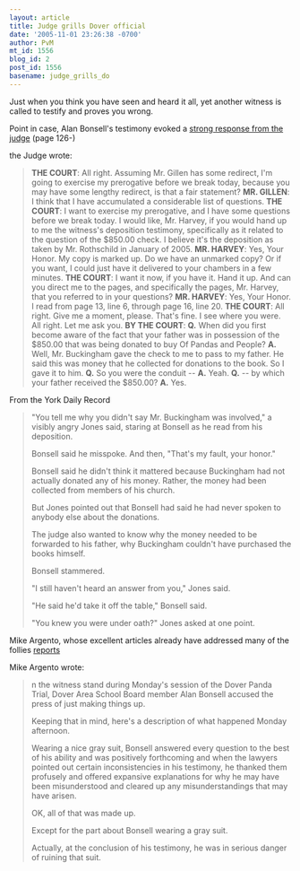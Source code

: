 ```yaml
---
layout: article
title: Judge grills Dover official
date: '2005-11-01 23:26:38 -0700'
author: PvM
mt_id: 1556
blog_id: 2
post_id: 1556
basename: judge_grills_do
---
```

Just when you think you have seen and heard it all, yet another witness is called to testify and proves you wrong.

Point in case, Alan Bonsell's testimony evoked a [strong response from the judge](http://www.aclupa.org/downloads/Day18PMOct31.pdf) (page 126-)

the Judge wrote:

> **THE COURT**: All right. Assuming Mr. Gillen has some redirect, I'm going to exercise my prerogative before we break today, because you may have some lengthy redirect, is that a fair statement?
> **MR. GILLEN**: I think that I have accumulated a considerable list of questions.
> **THE COURT**: I want to exercise my prerogative, and I have some questions before we break today. I would like, Mr. Harvey, if you would hand up to me the witness's deposition testimony, specifically
> as it related to the question of the $850.00 check. I believe it's the deposition as taken by Mr. Rothschild in January of 2005.
> **MR. HARVEY**: Yes, Your Honor. My copy is marked up. Do we have an unmarked copy? Or if you want, I could just have it delivered to your chambers in a few minutes.
> **THE COURT**: I want it now, if you have it. Hand it up. And can you direct me to the pages, and specifically the pages, Mr. Harvey, that you referred to in your questions?
> **MR. HARVEY**: Yes, Your Honor. I read from page 13, line 6, through page 16, line 20.
> **THE COURT**: All right. Give me a moment, please. That's fine. I see where you were. All right. Let me ask you.
> **BY THE COURT**:
> **Q.** When did you first become aware of the fact that your father was in possession of the $850.00 that was being donated to buy Of Pandas and People?
> **A.** Well, Mr. Buckingham gave the check to me to pass to my father. He said this was money that he collected for donations to the book. So I gave it to him.
> **Q.** So you were the conduit --
> **A.** Yeah.
> **Q.** -- by which your father received the $850.00?
> **A.** Yes.

From the York Daily Record

> "You tell me why you didn't say Mr. Buckingham was involved," a visibly angry Jones said, staring at Bonsell as he read from his deposition.
> 
> Bonsell said he misspoke. And then, "That's my fault, your honor."
> 
> Bonsell said he didn't think it mattered because Buckingham had not actually donated any of his money. Rather, the money had been collected from members of his church.
> 
> But Jones pointed out that Bonsell had said he had never spoken to anybody else about the donations.
> 
> The judge also wanted to know why the money needed to be forwarded to his father, why Buckingham couldn't have purchased the books himself.
> 
> Bonsell stammered.
> 
> "I still haven't heard an answer from you," Jones said.
> 
> "He said he'd take it off the table," Bonsell said.
> 
> "You knew you were under oath?" Jones asked at one point.

Mike Argento, whose excellent articles already have addressed many of the follies [reports](http://ydr.com/story/doverbiology/92406/)

Mike Argento wrote:

> n the witness stand during Monday's session of the Dover Panda Trial, Dover Area School Board member Alan Bonsell accused the press of just making things up.
> 
> Keeping that in mind, here's a description of what happened Monday afternoon.
> 
> Wearing a nice gray suit, Bonsell answered every question to the best of his ability and was positively forthcoming and when the lawyers pointed out certain inconsistencies in his testimony, he thanked them profusely and offered expansive explanations for why he may have been misunderstood and cleared up any misunderstandings that may have arisen.
> 
> OK, all of that was made up.
> 
> Except for the part about Bonsell wearing a gray suit.
> 
> Actually, at the conclusion of his testimony, he was in serious danger of ruining that suit.
